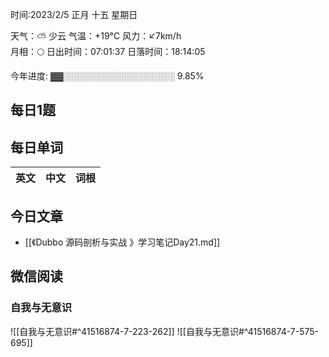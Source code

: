 

时间:2023/2/5 正月 十五 星期日

天气：⛅️  少云 气温：+19°C 风力：↙7km/h  
月相：🌕 日出时间：07:01:37 日落时间：18:14:05

今年进度: ▓▓░░░░░░░░░░░░░░░░░░ 9.85%


## 每日1题


## 每日单词

| 英文       | 中文       |词根|
| ---------- | ---------- | ---|


## 今日文章

- [[《Dubbo 源码剖析与实战 》学习笔记Day21.md]]


## 微信阅读

<!-- start of weread -->

### 自我与无意识
![[自我与无意识#^41516874-7-223-262]]
![[自我与无意识#^41516874-7-575-695]]

<!-- end of weread -->
